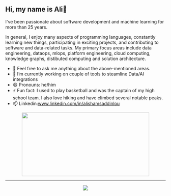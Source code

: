 ## Hi, my name is Ali👋

I've been passionate about software development and machine learning for more than 25 years.

In general, I enjoy many aspects of programming languages, constantly learning new things, participating in exciting projects, and contributing to software and data-related tasks. My primary focus areas include data engineering, dataops, mlops, platform engineering, cloud computing, knowledge graphs, distibuted computing and solution architecture.

- 💬 Feel free to ask me anything about the above-mentioned areas.
- 🔭 I’m currently working on couple of tools to steamline Data/AI integrations
- 😄 Pronouns: he/him
- ⚡ Fun fact: I used to play basketball and was the captain of my high school team. I also love hiking and have climbed several notable peaks.
- 📫 Linkedin:www.linkedin.com/in/alishamsaddinlou


<!-- <a href="https://github.com/alishams8/github-readme-stats">
  <img  width=400 height=300 align="center" src="https://github-readme-stats.vercel.app/api?username=alishams8&show_icons=true&theme=radical" />
</a> -->
<div align="center">
  <a href="https://github.com/alishams8/github-readme-stats">
    <img  width=400 height=200 align="center" src="https://github-readme-stats.vercel.app/api/top-langs/?username=alishams8&hide_progress=False&theme=radical" />
  </a>
</div>

------------
  <div align="center">
        <a href="https://git.io/streak-stats" >
            <img src="https://streak-stats.demolab.com/?user=alishams8&theme=dark"  />
        </a>
    </div>
